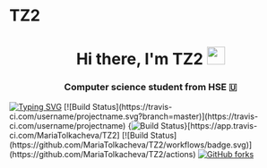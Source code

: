 # TZ2
<h1 align="center">Hi there, I'm TZ2 
<img src="https://github.com/blackcater/blackcater/raw/main/images/Hi.gif" height="32"/></h1>
<h3 align="center">Computer science student from HSE 🇺</h3>
<a href="https://git.io/typing-svg"><img src="https://readme-typing-svg.demolab.com?font=Fira+Code&pause=1000&color=6A31F7&background=1ECDFF00&width=435&lines=%D0%AD%D1%82%D0%BE%D1%82+%D0%BF%D1%80%D0%BE%D0%B5%D0%BA%D1%82+%D0%B2%D1%8B%D0%BF%D0%BE%D0%BB%D0%BD%D0%B5%D0%BD;%D0%A2%D0%BE%D0%BB%D0%BA%D0%B0%D1%87%D0%B5%D0%B2%D0%BE%D0%B9+%D0%9C%D0%B0%D1%80%D0%B8%D0%B5%D0%B9+%D0%91%D0%91%D0%98221" alt="Typing SVG" /></a>
[![Build Status](https://travis-ci.com/username/projectname.svg?branch=master)](https://travis-ci.com/username/projectname)
{<img src="https://app.travis-ci.com/MariaTolkacheva/TZ2.svg?token=oQwsxNSVbZt7X9uHnupx&branch=main" alt="Build Status" />}[https://app.travis-ci.com/MariaTolkacheva/TZ2]
[![Build Status](https://github.com/MariaTolkacheva/TZ2/workflows/badge.svg)](https://github.com/MariaTolkacheva/TZ2/actions)
<a href="https://github.com/MariaTolkacheva/TZ2/network"><img alt="GitHub forks" src="https://img.shields.io/github/actions/MariaTolkacheva/TZ2"></a>
